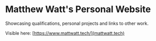 # Matthew Watt's Personal Website
Showcasing qualifications, personal projects and links to other work.

Visible here: [https://www.mattwatt.tech/](mattwatt.tech)
